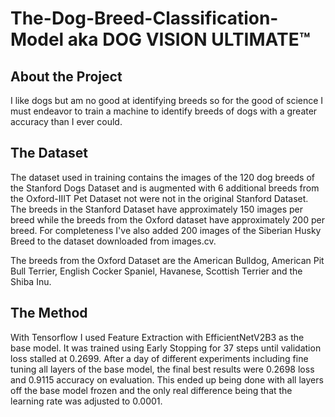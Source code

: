 # The-Dog-Breed-Classification-Model aka DOG VISION ULTIMATE:tm:

## About the Project
I like dogs but am no good at identifying breeds so for the good of science I must endeavor to train a machine to identify breeds of dogs with a greater accuracy than I ever could.

## The Dataset
The dataset used in training contains the images of the 120 dog breeds of the Stanford Dogs Dataset and is augmented with 6 additional breeds from the Oxford-IIIT Pet Dataset not were not in the original Stanford Dataset. The breeds in the Stanford Dataset have approximately 150 images per breed while the breeds from the Oxford dataset have approximately 200 per breed. For completeness I've also added 200 images of the Siberian Husky Breed to the dataset downloaded from images.cv.

The breeds from the Oxford Dataset are the American Bulldog, American Pit Bull Terrier, English Cocker Spaniel, Havanese, Scottish Terrier and the Shiba Inu.

## The Method

With Tensorflow I used Feature Extraction with EfficientNetV2B3 as the base model. It was trained using Early Stopping for 37 steps until validation loss stalled at 0.2699. After a day of different experiments including fine tuning all layers of the base model, the final best results were 0.2698 loss and 0.9115 accuracy on evaluation. This ended up being done with all layers off the base model frozen and the only real difference being that the learning rate was adjusted to 0.0001.
